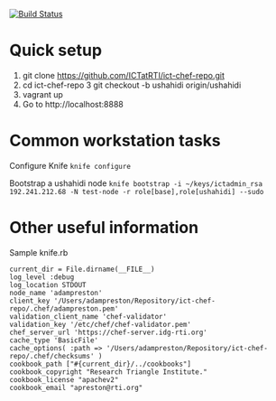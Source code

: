 
[![Build Status](https://travis-ci.org/ICTatRTI/ict-chef-repo.png?branch=ushahidi)](https://travis-ci.org/ICTatRTI/ict-chef-repo)

Quick setup
==========

1. git clone https://github.com/ICTatRTI/ict-chef-repo.git
2. cd ict-chef-repo
3 git checkout -b ushahidi origin/ushahidi
4. vagrant up
5. Go to http://localhost:8888


Common workstation tasks
=============

Configure Knife
`knife configure`

Bootstrap a ushahidi node
`knife bootstrap -i ~/keys/ictadmin_rsa 192.241.212.68 -N test-node -r role[base],role[ushahidi] --sudo`


Other useful information
=============

Sample knife.rb
```
current_dir = File.dirname(__FILE__)
log_level :debug
log_location STDOUT
node_name 'adampreston'
client_key '/Users/adampreston/Repository/ict-chef-repo/.chef/adampreston.pem'
validation_client_name 'chef-validator'
validation_key '/etc/chef/chef-validator.pem'
chef_server_url 'https://chef-server.idg-rti.org'
cache_type 'BasicFile'
cache_options( :path => '/Users/adampreston/Repository/ict-chef-repo/.chef/checksums' )
cookbook_path ["#{current_dir}/../cookbooks"]
cookbook_copyright "Research Triangle Institute."
cookbook_license "apachev2"
cookbook_email "apreston@rti.org"
``` 
